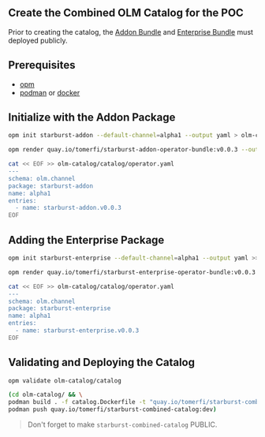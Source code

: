 ## Create the Combined OLM Catalog for the POC

Prior to creating the catalog, the [Addon Bundle](deploy-addon-operator-and-bundle.md) and [Enterprise Bundle](deploy-enterprise-operator-and-bundle.md) must deployed publicly.

## Prerequisites

- [opm](https://docs.openshift.com/container-platform/4.12/cli_reference/opm/cli-opm-install.html)
- [podman](https://podman.io/) or [docker](https://www.docker.com/)

## Initialize with the Addon Package

```bash
opm init starburst-addon --default-channel=alpha1 --output yaml > olm-catalog/catalog/operator.yaml
```

```bash
opm render quay.io/tomerfi/starburst-addon-operator-bundle:v0.0.3 --output yaml >> olm-catalog/catalog/operator.yaml
```

```bash
cat << EOF >> olm-catalog/catalog/operator.yaml
---
schema: olm.channel
package: starburst-addon
name: alpha1
entries:
  - name: starburst-addon.v0.0.3
EOF
```

## Adding the Enterprise Package

```bash
opm init starburst-enterprise --default-channel=alpha1 --output yaml >> olm-catalog/catalog/operator.yaml
```

```bash
opm render quay.io/tomerfi/starburst-enterprise-operator-bundle:v0.0.3 --output yaml >> olm-catalog/catalog/operator.yaml
```

```bash
cat << EOF >> olm-catalog/catalog/operator.yaml
---
schema: olm.channel
package: starburst-enterprise
name: alpha1
entries:
  - name: starburst-enterprise.v0.0.3
EOF
```

## Validating and Deploying the Catalog

```bash
opm validate olm-catalog/catalog
```

```bash
(cd olm-catalog/ && \
podman build . -f catalog.Dockerfile -t "quay.io/tomerfi/starburst-combined-catalog:dev" && \
podman push quay.io/tomerfi/starburst-combined-catalog:dev)
```

> Don't forget to make `starburst-combined-catalog` PUBLIC.
